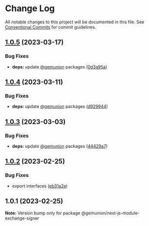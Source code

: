 # Change Log

All notable changes to this project will be documented in this file.
See [Conventional Commits](https://conventionalcommits.org) for commit guidelines.

## [1.0.5](https://github.com/gemunion/nestjs-packages/compare/@gemunion/nest-js-module-exchange-signer@1.0.4...@gemunion/nest-js-module-exchange-signer@1.0.5) (2023-03-17)

### Bug Fixes

- **deps:** update [@gemunion](https://github.com/gemunion) packages ([0d3a95a](https://github.com/gemunion/nestjs-packages/commit/0d3a95a44d3fd1b6fe5835753cbba82254773213))

## [1.0.4](https://github.com/gemunion/nestjs-packages/compare/@gemunion/nest-js-module-exchange-signer@1.0.3...@gemunion/nest-js-module-exchange-signer@1.0.4) (2023-03-11)

### Bug Fixes

- **deps:** update [@gemunion](https://github.com/gemunion) packages ([d929944](https://github.com/gemunion/nestjs-packages/commit/d929944bad6034ca3b1ba1ec9b2397e251b26d48))

## [1.0.3](https://github.com/gemunion/nestjs-packages/compare/@gemunion/nest-js-module-exchange-signer@1.0.2...@gemunion/nest-js-module-exchange-signer@1.0.3) (2023-03-03)

### Bug Fixes

- **deps:** update [@gemunion](https://github.com/gemunion) packages ([44429a7](https://github.com/gemunion/nestjs-packages/commit/44429a7dc07ed7e95e5136e4711e53006e32da9f))

## [1.0.2](https://github.com/gemunion/nestjs-packages/compare/@gemunion/nest-js-module-exchange-signer@1.0.1...@gemunion/nest-js-module-exchange-signer@1.0.2) (2023-02-25)

### Bug Fixes

- export interfaces ([eb31a2e](https://github.com/gemunion/nestjs-packages/commit/eb31a2e56e1732fee6cda6be1194a791725f1e47))

## 1.0.1 (2023-02-25)

**Note:** Version bump only for package @gemunion/nest-js-module-exchange-signer
